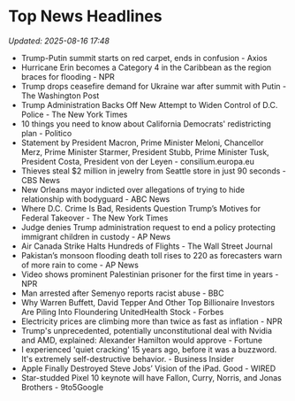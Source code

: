 # Top News Headlines

_Updated: 2025-08-16 17:48_

- Trump-Putin summit starts on red carpet, ends in confusion - Axios
- Hurricane Erin becomes a Category 4 in the Caribbean as the region braces for flooding - NPR
- Trump drops ceasefire demand for Ukraine war after summit with Putin - The Washington Post
- Trump Administration Backs Off New Attempt to Widen Control of D.C. Police - The New York Times
- 10 things you need to know about California Democrats' redistricting plan - Politico
- Statement by President Macron, Prime Minister Meloni, Chancellor Merz, Prime Minister Starmer, President Stubb, Prime Minister Tusk, President Costa, President von der Leyen - consilium.europa.eu
- Thieves steal $2 million in jewelry from Seattle store in just 90 seconds - CBS News
- New Orleans mayor indicted over allegations of trying to hide relationship with bodyguard - ABC News
- Where D.C. Crime Is Bad, Residents Question Trump’s Motives for Federal Takeover - The New York Times
- Judge denies Trump administration request to end a policy protecting immigrant children in custody - AP News
- Air Canada Strike Halts Hundreds of Flights - The Wall Street Journal
- Pakistan’s monsoon flooding death toll rises to 220 as forecasters warn of more rain to come - AP News
- Video shows prominent Palestinian prisoner for the first time in years - NPR
- Man arrested after Semenyo reports racist abuse - BBC
- Why Warren Buffett, David Tepper And Other Top Billionaire Investors Are Piling Into Floundering UnitedHealth Stock - Forbes
- Electricity prices are climbing more than twice as fast as inflation - NPR
- Trump's unprecedented, potentially unconstitutional deal with Nvidia and AMD, explained: Alexander Hamilton would approve - Fortune
- I experienced 'quiet cracking' 15 years ago, before it was a buzzword. It's extremely self-destructive behavior. - Business Insider
- Apple Finally Destroyed Steve Jobs’ Vision of the iPad. Good - WIRED
- Star-studded Pixel 10 keynote will have Fallon, Curry, Norris, and Jonas Brothers - 9to5Google